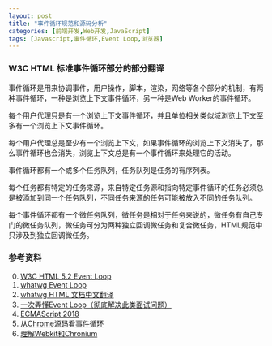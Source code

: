 ```yaml
---
layout: post
title: "事件循环规范和源码分析"
categories: [前端开发,Web开发,JavaScript]
tags: [Javascript,事件循环,Event Loop,浏览器]
---
```




### W3C HTML 标准事件循环部分的部分翻译

事件循环是用来协调事件，用户操作，脚本，渲染，网络等各个部分的机制，有两种事件循环，一种是浏览上下文事件循环，另一种是Web Worker的事件循环。

每个用户代理只是有一个浏览上下文事件循环，并且单位相关类似域浏览上下文至多有一个浏览上下文事件循环。

每个用户代理总是至少有一个浏览上下文，如果事件循环的浏览上下文消失了，那么事件循环也会消失，浏览上下文总是有一个事件循环来处理它的活动。

事件循环都有一个或多个任务队列，任务队列是任务的有序列表。

每个任务都有特定的任务来源，来自特定任务源和指向特定事件循环的任务必须总是被添加到同一个任务队列，不同任务来源的任务可能被放入不同的任务队列。

每个事件循环都有一个微任务队列，微任务是相对于任务来说的，微任务有自己专门的微任务队列，微任务可分为两种独立回调微任务和复合微任务，HTML规范中只涉及到独立回调微任务。





### 参考资料

0. [W3C HTML 5.2 Event Loop](https://www.w3.org/TR/html52/webappapis.html#event-loops)
1. [whatwg Event Loop](https://html.spec.whatwg.org/multipage/webappapis.html#event-loops)
2. [whatwg HTML 文档中文翻译](https://whatwg-cn.github.io/html/)
3. [一次弄懂Event Loop（彻底解决此类面试问题）](https://juejin.im/post/5c3d8956e51d4511dc72c200?utm_source=gold_browser_extension)
4. [ECMAScript 2018](http://www.ecma-international.org/ecma-262/9.0/index.html)
5. [从Chrome源码看事件循环](https://juejin.im/post/5bdec7d551882516ce4e4d10)
6. [理解Webkit和Chronium](https://blog.csdn.net/milado_nju/)
